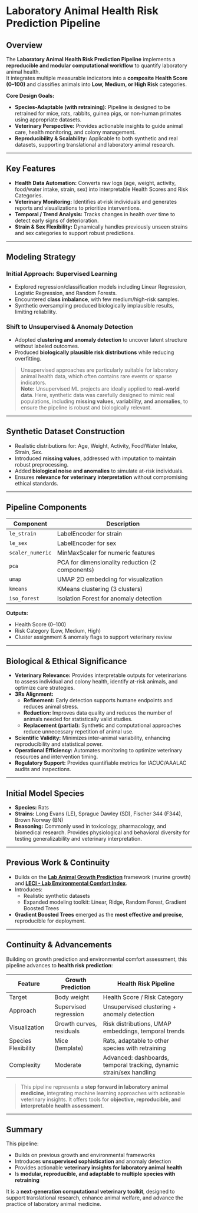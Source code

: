 # Laboratory Animal Health Risk Prediction Pipeline

## Overview
The **Laboratory Animal Health Risk Prediction Pipeline** implements a **reproducible and modular computational workflow** to quantify laboratory animal health.  
It integrates multiple measurable indicators into a **composite Health Score (0–100)** and classifies animals into **Low, Medium, or High Risk** categories.

**Core Design Goals:**
- **Species-Adaptable (with retraining):** Pipeline is designed to be retrained for mice, rats, rabbits, guinea pigs, or non-human primates using appropriate datasets.  
- **Veterinary Perspective:** Provides actionable insights to guide animal care, health monitoring, and colony management.  
- **Reproducibility & Scalability:** Applicable to both synthetic and real datasets, supporting translational and laboratory animal research.

---

## Key Features
- **Health Data Automation:** Converts raw logs (age, weight, activity, food/water intake, strain, sex) into interpretable Health Scores and Risk Categories.  
- **Veterinary Monitoring:** Identifies at-risk individuals and generates reports and visualizations to prioritize interventions.  
- **Temporal / Trend Analysis:** Tracks changes in health over time to detect early signs of deterioration.  
- **Strain & Sex Flexibility:** Dynamically handles previously unseen strains and sex categories to support robust predictions.

---

## Modeling Strategy

### Initial Approach: Supervised Learning
- Explored regression/classification models including Linear Regression, Logistic Regression, and Random Forests.  
- Encountered **class imbalance**, with few medium/high-risk samples.  
- Synthetic oversampling produced biologically implausible results, limiting reliability.

### Shift to Unsupervised & Anomaly Detection
- Adopted **clustering and anomaly detection** to uncover latent structure without labeled outcomes.  
- Produced **biologically plausible risk distributions** while reducing overfitting.  

> Unsupervised approaches are particularly suitable for laboratory animal health data, which often contains rare events or sparse indicators.  
> **Note:** Unsupervised ML projects are ideally applied to **real-world data**. Here, synthetic data was carefully designed to mimic real populations, including **missing values, variability, and anomalies**, to ensure the pipeline is robust and biologically relevant.

---

## Synthetic Dataset Construction
- Realistic distributions for: Age, Weight, Activity, Food/Water Intake, Strain, Sex.  
- Introduced **missing values**, addressed with imputation to maintain robust preprocessing.  
- Added **biological noise and anomalies** to simulate at-risk individuals.  
- Ensures **relevance for veterinary interpretation** without compromising ethical standards.

---

## Pipeline Components
| Component          | Description                                  |
|-------------------|----------------------------------------------|
| `le_strain`       | LabelEncoder for strain                       |
| `le_sex`          | LabelEncoder for sex                          |
| `scaler_numeric`  | MinMaxScaler for numeric features            |
| `pca`             | PCA for dimensionality reduction (2 components) |
| `umap`            | UMAP 2D embedding for visualization          |
| `kmeans`          | KMeans clustering (3 clusters)               |
| `iso_forest`      | Isolation Forest for anomaly detection       |

**Outputs:**
- Health Score (0–100)  
- Risk Category (Low, Medium, High)  
- Cluster assignment & anomaly flags to support veterinary review

---

## Biological & Ethical Significance
- **Veterinary Relevance:** Provides interpretable outputs for veterinarians to assess individual and colony health, identify at-risk animals, and optimize care strategies.  
- **3Rs Alignment:**  
  - **Refinement:** Early detection supports humane endpoints and reduces animal stress.  
  - **Reduction:** Improves data quality and reduces the number of animals needed for statistically valid studies.  
  - **Replacement (partial):** Synthetic and computational approaches reduce unnecessary repetition of animal use.  
- **Scientific Validity:** Minimizes inter-animal variability, enhancing reproducibility and statistical power.  
- **Operational Efficiency:** Automates monitoring to optimize veterinary resources and intervention timing.  
- **Regulatory Support:** Provides quantifiable metrics for IACUC/AAALAC audits and inspections.

---

## Initial Model Species
- **Species:** Rats  
- **Strains:** Long Evans (LE), Sprague Dawley (SD), Fischer 344 (F344), Brown Norway (BN)  
- **Reasoning:** Commonly used in toxicology, pharmacology, and biomedical research. Provides physiological and behavioral diversity for testing generalizability and veterinary interpretation.

---

## Previous Work & Continuity
- Builds on the [**Lab Animal Growth Prediction**](https://github.com/Ibrahim-El-Khouli/Lab-Animal-Growth-Prediction) framework (murine growth) and [**LECI - Lab Environmental Comfort Index**](https://github.com/Ibrahim-El-Khouli/LECI-Lab-Environmental-Comfort-Index.git).  
- Introduces:  
  - Realistic synthetic datasets  
  - Expanded modeling toolkit: Linear, Ridge, Random Forest, Gradient Boosted Trees  
- **Gradient Boosted Trees** emerged as the **most effective and precise**, reproducible for deployment.

---

## Continuity & Advancements
Building on growth prediction and environmental comfort assessment, this pipeline advances to **health risk prediction**:  

| Feature                     | Growth Prediction         | Health Risk Pipeline                          |
|-------------------------------|------------------------|---------------------------------------------|
| Target                        | Body weight            | Health Score / Risk Category                 |
| Approach                       | Supervised regression  | Unsupervised clustering + anomaly detection |
| Visualization                  | Growth curves, residuals | Risk distributions, UMAP embeddings, temporal trends |
| Species Flexibility            | Mice (template)        | Rats, adaptable to other species with retraining |
| Complexity                     | Moderate               | Advanced: dashboards, temporal tracking, dynamic strain/sex handling |

> This pipeline represents a **step forward in laboratory animal medicine**, integrating machine learning approaches with actionable veterinary insights. It offers tools for **objective, reproducible, and interpretable health assessment**.

---

## Summary
This pipeline:  
- Builds on previous growth and environmental frameworks  
- Introduces **unsupervised sophistication** and anomaly detection  
- Provides actionable **veterinary insights for laboratory animal health**  
- Is **modular, reproducible, and adaptable to multiple species with retraining**  

It is a **next-generation computational veterinary toolkit**, designed to support translational research, enhance animal welfare, and advance the practice of laboratory animal medicine.
